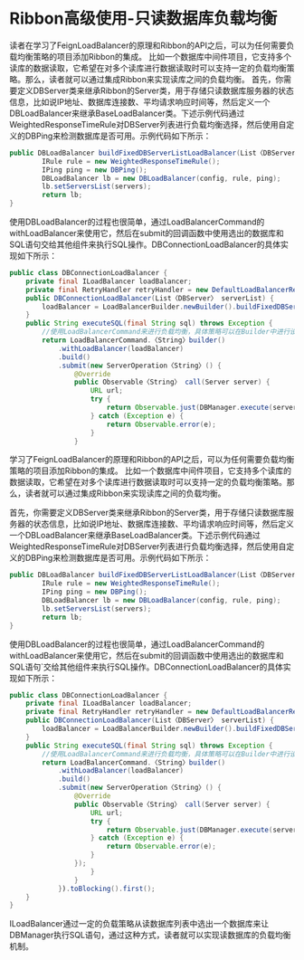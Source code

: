 # Ribbon高级使用-只读数据库负载均衡

读者在学习了FeignLoadBalancer的原理和Ribbon的API之后，可以为任何需要负载均衡策略的项目添加Ribbon的集成。
比如一个数据库中间件项目，它支持多个读库的数据读取，它希望在对多个读库进行数据读取时可以支持一定的负载均衡策略。那么，读者就可以通过集成Ribbon来实现读库之间的负载均衡。
首先，你需要定义DBServer类来继承Ribbon的Server类，用于存储只读数据库服务器的状态信息，比如说IP地址、数据库连接数、平均请求响应时间等，然后定义一个DBLoadBalancer来继承BaseLoadBalancer类。下述示例代码通过WeightedResponseTimeRule对DBServer列表进行负载均衡选择，然后使用自定义的DBPing来检测数据库是否可用。示例代码如下所示：

```java
public DBLoadBalancer buildFixedDBServerListLoadBalancer(List〈DBServer〉 servers) {
        IRule rule = new WeightedResponseTimeRule();
        IPing ping = new DBPing();
        DBLoadBalancer lb = new DBLoadBalancer(config, rule, ping);
        lb.setServersList(servers);
        return lb;
}
```

使用DBLoadBalancer的过程也很简单，通过LoadBalancerCommand的withLoadBalancer来使用它，然后在submit的回调函数中使用选出的数据库和SQL语句交给其他组件来执行SQL操作。DBConnectionLoadBalancer的具体实现如下所示：

```java
public class DBConnectionLoadBalancer {
    private final ILoadBalancer loadBalancer;
    private final RetryHandler retryHandler = new DefaultLoadBalancerRetryHandler (0, 1, true);
    public DBConnectionLoadBalancer(List〈DBServer〉 serverList) {
        loadBalancer = LoadBalancerBuilder.newBuilder().buildFixedDBServerListLoadBalancer(serverList);
    }
    public String executeSQL(final String sql) throws Exception {
        //使用LoadBalancerCommand来进行负载均衡，具体策略可以在Builder中进行设置
        return LoadBalancerCommand.〈String〉builder()
            .withLoadBalancer(loadBalancer)
            .build()
            .submit(new ServerOperation〈String〉() {
                @Override
                public Observable〈String〉 call(Server server) {
                    URL url;
                    try {
                        return Observable.just(DBManager.execute(server, sql));
                    } catch (Exception e) {
                        return Observable.error(e);
                    }
                }
```

学习了FeignLoadBalancer的原理和Ribbon的API之后，可以为任何需要负载均衡策略的项目添加Ribbon的集成。
比如一个数据库中间件项目，它支持多个读库的数据读取，它希望在对多个读库进行数据读取时可以支持一定的负载均衡策略。那么，读者就可以通过集成Ribbon来实现读库之间的负载均衡。

首先，你需要定义DBServer类来继承Ribbon的Server类，用于存储只读数据库服务器的状态信息，比如说IP地址、数据库连接数、平均请求响应时间等，然后定义一个DBLoadBalancer来继承BaseLoadBalancer类。下述示例代码通过WeightedResponseTimeRule对DBServer列表进行负载均衡选择，然后使用自定义的DBPing来检测数据库是否可用。示例代码如下所示：

```java
public DBLoadBalancer buildFixedDBServerListLoadBalancer(List〈DBServer〉 servers) {
        IRule rule = new WeightedResponseTimeRule();
        IPing ping = new DBPing();
        DBLoadBalancer lb = new DBLoadBalancer(config, rule, ping);
        lb.setServersList(servers);
        return lb;
}
```

使用DBLoadBalancer的过程也很简单，通过LoadBalancerCommand的withLoadBalancer来使用它，然后在submit的回调函数中使用选出的数据库和SQL语句`交给其他组件来执行SQL操作。DBConnectionLoadBalancer的具体实现如下所示：

```java
public class DBConnectionLoadBalancer {
    private final ILoadBalancer loadBalancer;
    private final RetryHandler retryHandler = new DefaultLoadBalancerRetryHandler (0, 1, true);
    public DBConnectionLoadBalancer(List〈DBServer〉 serverList) {
        loadBalancer = LoadBalancerBuilder.newBuilder().buildFixedDBServerListLoadBalancer(serverList);
    }
    public String executeSQL(final String sql) throws Exception {
        //使用LoadBalancerCommand来进行负载均衡，具体策略可以在Builder中进行设置
        return LoadBalancerCommand.〈String〉builder()
            .withLoadBalancer(loadBalancer)
            .build()
            .submit(new ServerOperation〈String〉() {
                @Override
                public Observable〈String〉 call(Server server) {
                    URL url;
                    try {
                        return Observable.just(DBManager.execute(server, sql));
                    } catch (Exception e) {
                        return Observable.error(e);
                    }
                });
                    }
                }
            }).toBlocking().first();
    }
}


```

ILoadBalancer通过一定的负载策略从读数据库列表中选出一个数据库来让DBManager执行SQL语句，通过这种方式，读者就可以实现读数据库的负载均衡机制。